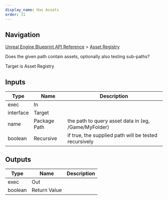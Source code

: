 ```yaml
---
display_name: Has Assets
order: 31
---
```

## Navigation

[Unreal Engine Blueprint API Reference](https://dev.epicgames.com/documentation/en-us/unreal-engine/BlueprintAPI) > [Asset Registry](https://dev.epicgames.com/documentation/en-us/unreal-engine/BlueprintAPI/AssetRegistry)

Does the given path contain assets, optionally also testing sub-paths?

Target is Asset Registry

## Inputs

| Type | Name | Description |
| --- | --- | --- |
| exec | In |  |
| interface | Target |  |
| name | Package Path | the path to query asset data in (eg, /Game/MyFolder) |
| boolean | Recursive | if true, the supplied path will be tested recursively |

## Outputs

| Type | Name | Description |
| --- | --- | --- |
| exec | Out |  |
| boolean | Return Value |  |
